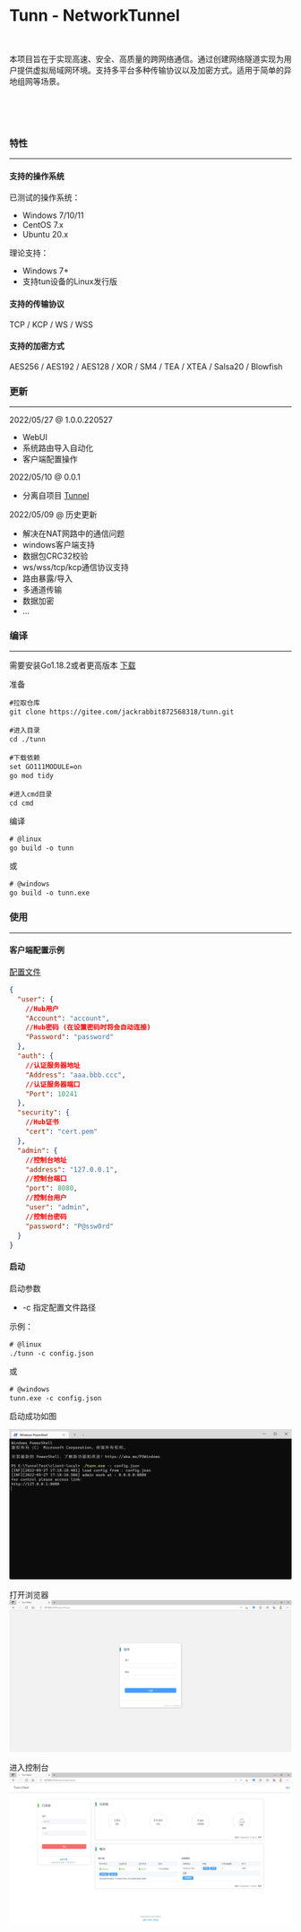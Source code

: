 # Tunn - NetworkTunnel

<br>

本项目旨在于实现高速、安全、高质量的跨网络通信。通过创建网络隧道实现为用户提供虚拟局域网环境。支持多平台多种传输协议以及加密方式。适用于简单的异地组网等场景。

<br>
<br>
<br>

### 特性

--------

#### 支持的操作系统

已测试的操作系统：

- Windows 7/10/11
- CentOS 7.x
- Ubuntu 20.x

理论支持：

- Windows 7+
- 支持tun设备的Linux发行版

#### 支持的传输协议

TCP / KCP / WS / WSS

#### 支持的加密方式

AES256 / AES192 / AES128 / XOR / SM4 / TEA / XTEA / Salsa20 / Blowfish

### 更新

------

2022/05/27 @ 1.0.0.220527

- WebUI
- 系统路由导入自动化
- 客户端配置操作

2022/05/10 @ 0.0.1

- 分离自项目 [Tunnel](https://gitee.com/jackrabbit872568318/tunnel)

2022/05/09 @ 历史更新

- 解决在NAT网路中的通信问题
- windows客户端支持
- 数据包CRC32校验
- ws/wss/tcp/kcp通信协议支持
- 路由暴露/导入
- 多通道传输
- 数据加密
- ...

### 编译

------

需要安装Go1.18.2或者更高版本 [下载](https://golang.google.cn/dl/)

准备

```shell
#拉取仓库
git clone https://gitee.com/jackrabbit872568318/tunn.git

#进入目录
cd ./tunn

#下载依赖
set GO111MODULE=on
go mod tidy

#进入cmd目录
cd cmd
```

编译

```shell
# @linux
go build -o tunn
```

或

```shell
# @windows
go build -o tunn.exe
```

### 使用

------

#### 客户端配置示例

[配置文件](../config/config_full.json)

```json lines
{
  "user": {
    //Hub用户
    "Account": "account",
    //Hub密码 (在设置密码时将会自动连接)
    "Password": "password"
  },
  "auth": {
    //认证服务器地址
    "Address": "aaa.bbb.ccc",
    //认证服务器端口
    "Port": 10241
  },
  "security": {
    //Hub证书
    "cert": "cert.pem"
  },
  "admin": {
    //控制台地址
    "address": "127.0.0.1",
    //控制台端口
    "port": 8080,
    //控制台用户
    "user": "admin",
    //控制台密码
    "password": "P@ssw0rd"
  }
}
```

#### 启动

启动参数

- -c 指定配置文件路径

示例：

```shell
# @linux
./tunn -c config.json
```

或

```shell
# @windows
tunn.exe -c config.json
```

启动成功如图

![img](./img/powershell_startup.png)

打开浏览器
![img](./img/admin_login.png)

进入控制台
![img](./img/admin_main.png)